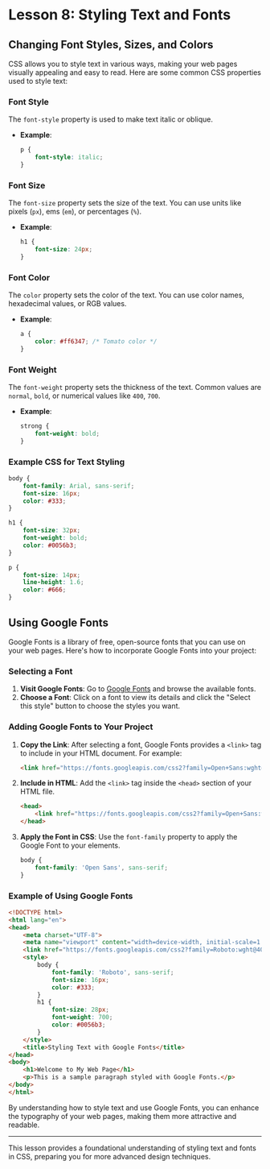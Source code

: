# Lesson 8: Styling Text and Fonts

## Changing Font Styles, Sizes, and Colors

CSS allows you to style text in various ways, making your web pages visually appealing and easy to read. Here are some common CSS properties used to style text:

### Font Style

The `font-style` property is used to make text italic or oblique.

- **Example**:
  ```css
  p {
      font-style: italic;
  }
  ```

### Font Size

The `font-size` property sets the size of the text. You can use units like pixels (`px`), ems (`em`), or percentages (`%`).

- **Example**:
  ```css
  h1 {
      font-size: 24px;
  }
  ```

### Font Color

The `color` property sets the color of the text. You can use color names, hexadecimal values, or RGB values.

- **Example**:
  ```css
  a {
      color: #ff6347; /* Tomato color */
  }
  ```

### Font Weight

The `font-weight` property sets the thickness of the text. Common values are `normal`, `bold`, or numerical values like `400`, `700`.

- **Example**:
  ```css
  strong {
      font-weight: bold;
  }
  ```

### Example CSS for Text Styling

```css
body {
    font-family: Arial, sans-serif;
    font-size: 16px;
    color: #333;
}

h1 {
    font-size: 32px;
    font-weight: bold;
    color: #0056b3;
}

p {
    font-size: 14px;
    line-height: 1.6;
    color: #666;
}
```

## Using Google Fonts

Google Fonts is a library of free, open-source fonts that you can use on your web pages. Here's how to incorporate Google Fonts into your project:

### Selecting a Font

1. **Visit Google Fonts**: Go to [Google Fonts](https://fonts.google.com) and browse the available fonts.
2. **Choose a Font**: Click on a font to view its details and click the "Select this style" button to choose the styles you want.

### Adding Google Fonts to Your Project

1. **Copy the Link**: After selecting a font, Google Fonts provides a `<link>` tag to include in your HTML document. For example:
   ```html
   <link href="https://fonts.googleapis.com/css2?family=Open+Sans:wght@400;700&display=swap" rel="stylesheet">
   ```

2. **Include in HTML**: Add the `<link>` tag inside the `<head>` section of your HTML file.

   ```html
   <head>
       <link href="https://fonts.googleapis.com/css2?family=Open+Sans:wght@400;700&display=swap" rel="stylesheet">
   </head>
   ```

3. **Apply the Font in CSS**: Use the `font-family` property to apply the Google Font to your elements.

   ```css
   body {
       font-family: 'Open Sans', sans-serif;
   }
   ```

### Example of Using Google Fonts

```html
<!DOCTYPE html>
<html lang="en">
<head>
    <meta charset="UTF-8">
    <meta name="viewport" content="width=device-width, initial-scale=1.0">
    <link href="https://fonts.googleapis.com/css2?family=Roboto:wght@400;700&display=swap" rel="stylesheet">
    <style>
        body {
            font-family: 'Roboto', sans-serif;
            font-size: 16px;
            color: #333;
        }
        h1 {
            font-size: 28px;
            font-weight: 700;
            color: #0056b3;
        }
    </style>
    <title>Styling Text with Google Fonts</title>
</head>
<body>
    <h1>Welcome to My Web Page</h1>
    <p>This is a sample paragraph styled with Google Fonts.</p>
</body>
</html>
```

By understanding how to style text and use Google Fonts, you can enhance the typography of your web pages, making them more attractive and readable.

---

This lesson provides a foundational understanding of styling text and fonts in CSS, preparing you for more advanced design techniques.
